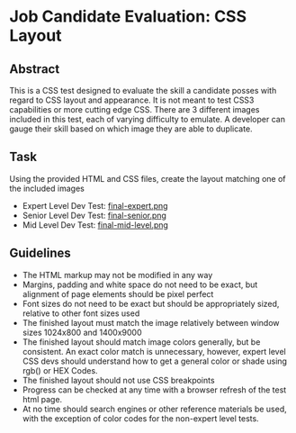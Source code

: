 # Job Candidate Evaluation: CSS Layout
## Abstract
This is a CSS test designed to evaluate the skill a candidate posses with regard to CSS layout and appearance. It is not meant to test CSS3 capabilities or more cutting edge CSS. There are 3 different images included in this test, each of varying difficulty to emulate. A developer can gauge their skill based on which image they are able to duplicate. 
## Task
Using the provided HTML and CSS files, create the layout matching one of the included images
 - Expert Level Dev Test: [final-expert.png](css-test/final-expert.png)
 - Senior Level Dev Test: [final-senior.png](css-test/final-senior.png)
 - Mid Level Dev Test: [final-mid-level.png](css-test/final-mid-level.png)

## Guidelines
- The HTML markup may not be modified in any way
- Margins, padding and white space do not need to be exact, but alignment of page elements should be pixel perfect
- Font sizes do not need to be exact but should be appropriately sized, relative to other font sizes used
- The finished layout must match the image relatively between window sizes 1024x800 and 1400x9000
- The finished layout should match image colors generally, but be consistent. An exact color match is unnecessary, however, expert level CSS devs should understand how to get a general color or shade using rgb() or HEX Codes. 
- The finished layout should not use CSS breakpoints
- Progress can be checked at any time with a browser refresh of the test html page.
- At no time should search engines or other reference materials be used, with the exception of color codes for the non-expert level tests.
